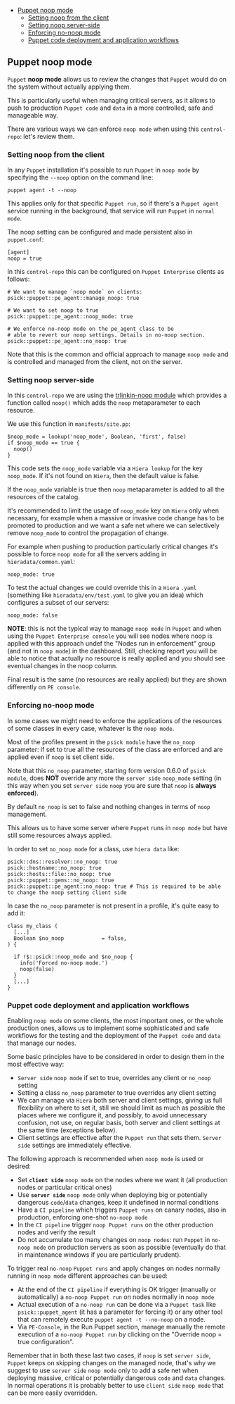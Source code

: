 - [Puppet noop mode](#puppet-noop-mode)
    - [Setting noop from the client](#setting-noop-from-the-client)
    - [Setting noop server-side](#setting-noop-server-side)
    - [Enforcing no-noop mode](#enforcing-no-noop-mode)
    - [Puppet code deployment and application workflows](#puppet-code-deployment-and-application-workflows)

## Puppet noop mode

`Puppet` **noop mode** allows us to review the changes that `Puppet` would do on the system without actually applying them.

This is particularly useful when managing critical servers, as it allows to push to production `Puppet code` and `data` in a more controlled, safe and manageable way.

There are various ways we can enforce `noop mode` when using this `control-repo`: let's review them.

### Setting noop from the client

In any `Puppet` installation it's possible to run `Puppet` in `noop mode` by specifying the ```--noop``` option on the command line:

    puppet agent -t --noop

This applies only for that specific `Puppet run`, so if there's a ```Puppet agent``` service running in the background, that service will run `Puppet` in `normal mode`.

The noop setting can be configured and made persistent also in ```puppet.conf```:

    [agent]
    noop = true

In this `control-repo` this can be configured on `Puppet Enterprise` clients as follows:

    # We want to manage `noop mode` on clients:
    psick::puppet::pe_agent::manage_noop: true

    # We want to set noop to true
    psick::puppet::pe_agent::noop_mode: true

    # We enforce no-noop mode on the pe_agent class to be
    # able to revert our noop settings. Details in no-noop section.
    psick::puppet::pe_agent::no_noop: true

Note that this is the common and official approach to manage `noop mode` and is controlled and managed from the client, not on the server.

### Setting noop server-side

In this `control-repo` we are using the [trlinkin-noop module](https://forge.puppet.com/trlinkin/noop) which provides a function called ```noop()``` which adds the ```noop``` metaparameter to each resource.

We use this function in ```manifests/site.pp```:

    $noop_mode = lookup('noop_mode', Boolean, 'first', false)
    if $noop_mode == true {
      noop()
    }

This code sets the ```noop_mode``` variable via a ```Hiera lookup``` for the key ```noop_mode```. If it's not found on `Hiera`, then the default value is false.

If the ```noop_mode``` variable is true then ```noop``` metaparameter is added to all the resources of the catalog.

It's recommended to limit the usage of ```noop_mode``` key on `Hiera` only when necessary, for example when a massive or invasive code change has to be promoted to production and we want a safe net where we can selectively remove ```noop_mode``` to control the propagation of change.

For example when pushing to production particularly critical changes it's possible to force `noop mode` for all the servers adding in ```hieradata/common.yaml```:

    noop_mode: true

To test the actual changes we could override this in a `Hiera` `.yaml` (something like ```hieradata/env/test.yaml``` to give you an idea) which configures a subset of our servers:

    noop_mode: false

**NOTE**: this is not the typical way to manage `noop mode` in `Puppet` and when using the `Puppet Enterprise console` you will see nodes where noop is applied with this approach undef the "Nodes run in enforcement" group (and not in `noop mode`) in the dashboard. Still, checking report you will be able to notice that actually no resource is really applied and you should see eventual changes in the noop column.

Final result is the same (no resources are really applied) but they are shown differently on `PE console`.


### Enforcing no-noop mode

In some cases we might need to enforce the applications of the resources of some classes in every case, whatever is the `noop mode`.

Most of the profiles present in the `psick module` have the ```no_noop``` parameter: if set to true all the resources of the class are enforced and are applied even if `noop` is set client side.

Note that this ```no_noop``` parameter, starting form version 0.6.0 of `psick module`, does **NOT** override any more the `server side` ```noop_mode``` setting (in this way when you set `server side` `noop` you are sure that `noop` is **always enforced**).

By default ```no_noop``` is set to false and nothing changes in terms of `noop` management.

This allows us to have some server where `Puppet` runs in `noop mode` but have still some resources always applied.

In order to set ```no_noop mode``` for a class, use ```hiera data``` like:

    psick::dns::resolver::no_noop: true
    psick::hostname::no_noop: true
    psick::hosts::file::no_noop: true
    psick::puppet::gems::no_noop: true
    psick::puppet::pe_agent::no_noop: true # This is required to be able to change the noop setting client side

In case the ```no_noop``` parameter is not present in a profile, it's quite easy to add it:

    class my_class (
      [...]
      Boolean $no_noop            = false,
    ) {

      if !$::psick::noop_mode and $no_noop {
        info('Forced no-noop mode.')
        noop(false)
      }
      [...]
    }

### Puppet code deployment and application workflows

Enabling `noop mode` on some clients, the most important ones, or the whole production ones, allows us to implement some sophisticated and safe workflows for the testing and the deployment of the `Puppet code` and `data` that manage our nodes.

Some basic principles have to be considered in order to design them in the most effective way:

  - `Server side` `noop mode` if set to true, overrides any client or ```no_noop``` setting
  - Setting a class ```no_noop``` parameter to true overrides any client setting
  - We can manage via `Hiera` both server and client settings, giving us full flexibility on where to set it, still we should limit as much as possible the places where we configure it, and possibly, to avoid unnecessary confusion, not use, on regular basis, both server and client settings at the same time (exceptions below).
  - Client settings are effective after the `Puppet run` that sets them. `Server side` settings are immediately effective.

The following approach is recommended when `noop mode` is used or desired:

  - Set **`client side`** `noop mode` on the nodes where we want it (all production nodes or particular critical ones)
  - Use **`server side`** `noop mode` only when deploying big or potentially dangerous `code`/`data` changes, keep it undefined in normal conditions
  - Have a `CI pipeline` which triggers `Puppet runs` on canary nodes, also in production, enforcing one-shot ```no-noop mode```
  - In the `CI pipeline` trigger `noop Puppet runs` on the other production nodes and verify the result
  - Do not accumulate too many changes on `noop nodes`: run `Puppet` in ```no-noop mode``` on production servers as soon as possible (eventually do that in maintenance windows if you are particularly prudent).

To trigger real ```no-noop``` `Puppet runs` and apply changes on nodes normally running in `noop mode` different approaches can be used:

  - At the end of the `CI pipeline` if everything is OK trigger (manually or automatically) a ```no-noop Puppet run``` on nodes normally in `noop mode`
  - Actual execution of a ```no-noop run``` can be done via a `Puppet task` like ```psick::puppet_agent``` (it has a parameter for forcing it) or any other tool that can remotely execute ```puppet agent -t --no-noop``` on a node.
  - Via `PE-Console`, in the Run Puppet section, manage manually the remote execution of a ```no-noop Puppet run``` by clicking on the "Override noop = true configuration".

Remember that in both these last two cases, if `noop` is set `server side`, `Puppet` keeps on skipping changes on the managed node, that's why we suggest to use `server side` `noop mode` only to add a safe net when deploying massive, critical or potentially dangerous `code` and `data` changes.
In normal operations it is probably better to use `client side` `noop mode` that can be more easily overridden.
